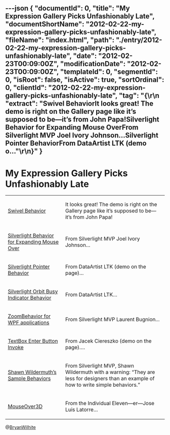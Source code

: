 ---json
{
  "documentId": 0,
  "title": "My Expression Gallery Picks Unfashionably Late",
  "documentShortName": "2012-02-22-my-expression-gallery-picks-unfashionably-late",
  "fileName": "index.html",
  "path": "./entry/2012-02-22-my-expression-gallery-picks-unfashionably-late",
  "date": "2012-02-23T00:09:00Z",
  "modificationDate": "2012-02-23T00:09:00Z",
  "templateId": 0,
  "segmentId": 0,
  "isRoot": false,
  "isActive": true,
  "sortOrdinal": 0,
  "clientId": "2012-02-22-my-expression-gallery-picks-unfashionably-late",
  "tag": "{\r\n  \"extract\": \"Swivel BehaviorIt looks great! The demo is right on the Gallery page like it’s supposed to be—it’s from John Papa!Silverlight Behavior for Expanding Mouse OverFrom Silverlight MVP Joel Ivory Johnson…Silverlight Pointer BehaviorFrom DataArtist LTK (demo o...\"\r\n}"
}
---

# My Expression Gallery Picks Unfashionably Late

<table class="WordWalkingStickTable"><tr><td>

[Swivel Behavior](http://gallery.expression.microsoft.com/SwivelBehavior)

</td><td>

It looks great! The demo is right on the Gallery page like it’s supposed to be—it’s from John Papa!

</td></tr><tr><td>

[Silverlight Behavior for Expanding Mouse Over](http://gallery.expression.microsoft.com/ExpandingMouseOver)

</td><td>

From Silverlight MVP Joel Ivory Johnson…

</td></tr><tr><td>

[Silverlight Pointer Behavior](http://gallery.expression.microsoft.com/PointerBehavior)

</td><td>

From DataArtist LTK (demo on the page)…

</td></tr><tr><td>

[Silverlight Orbit Busy Indicator Behavior](http://gallery.expression.microsoft.com/OrbitBusyIndicator)

</td><td>

From DataArtist LTK…

</td></tr><tr><td>

[ZoomBehavior for WPF applications](http://gallery.expression.microsoft.com/WPFZoomBehavior)

</td><td>

From Silverlight MVP Laurent Bugnion...

</td></tr><tr><td>

[TextBox Enter Button Invoke](http://gallery.expression.microsoft.com/TextBoxInvokeButton)

</td><td>

From Jacek Ciereszko (demo on the page)….

</td></tr><tr><td>

[Shawn Wildermuth’s Sample Behaviors](http://gallery.expression.microsoft.com/WildermuthBehaviors)

</td><td>

From Silverlight MVP, Shawn Wildermuth with a warning: “They are less for designers than an example of how to write simple behaviors.”

</td></tr><tr><td>

[MouseOver3D](http://gallery.expression.microsoft.com/MouseOver3D)

</td><td>

From the Individual Eleven—er—Jose Luis Latorre…

</td></tr></table>

@[BryanWilhite](https://twitter.com/BryanWilhite)
